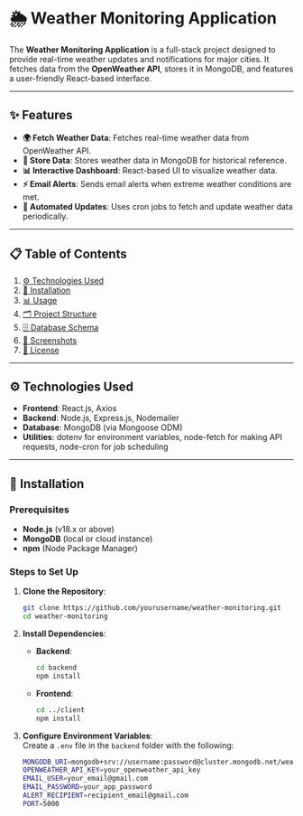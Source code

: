 # 🌦️ **Weather Monitoring Application**

The **Weather Monitoring Application** is a full-stack project designed to provide real-time weather updates and notifications for major cities. It fetches data from the **OpenWeather API**, stores it in MongoDB, and features a user-friendly React-based interface.

---

## ✨ **Features**

- **🌍 Fetch Weather Data**: Fetches real-time weather data from OpenWeather API.
- **💾 Store Data**: Stores weather data in MongoDB for historical reference.
- **📊 Interactive Dashboard**: React-based UI to visualize weather data.
- **⚡ Email Alerts**: Sends email alerts when extreme weather conditions are met.
- **🔄 Automated Updates**: Uses cron jobs to fetch and update weather data periodically.

---

## 📋 **Table of Contents**

1. [⚙️ Technologies Used](#technologies-used)
2. [🚀 Installation](#installation)
3. [📊 Usage](#usage)
4. [🗂️ Project Structure](#project-structure)
5. [🗄️ Database Schema](#database-schema)
6. [📸 Screenshots](#screenshots)
7. [📝 License](#license)

---

## ⚙️ **Technologies Used**

- **Frontend**: React.js, Axios
- **Backend**: Node.js, Express.js, Nodemailer
- **Database**: MongoDB (via Mongoose ODM)
- **Utilities**: dotenv for environment variables, node-fetch for making API requests, node-cron for job scheduling

---

## 🚀 **Installation**

### **Prerequisites**

- **Node.js** (v18.x or above)
- **MongoDB** (local or cloud instance)
- **npm** (Node Package Manager)

### **Steps to Set Up**

1. **Clone the Repository**:
    ```bash
    git clone https://github.com/yourusername/weather-monitoring.git
    cd weather-monitoring
    ```

2. **Install Dependencies**:
   - **Backend**:
     ```bash
     cd backend
     npm install
     ```
   - **Frontend**:
     ```bash
     cd ../client
     npm install
     ```

3. **Configure Environment Variables**:  
   Create a `.env` file in the `backend` folder with the following:
   ```bash
   MONGODB_URI=mongodb+srv://username:password@cluster.mongodb.net/weather
   OPENWEATHER_API_KEY=your_openweather_api_key
   EMAIL_USER=your_email@gmail.com
   EMAIL_PASSWORD=your_app_password
   ALERT_RECIPIENT=recipient_email@gmail.com
   PORT=5000
